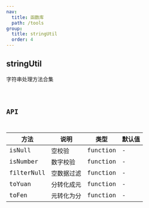 ```yaml
---
nav:
  title: 函数库
  path: /tools
group:
  title: stringUtil
  order: 4
---
```


## stringUtil

字符串处理方法合集

<code src="./demo/index.tsx" />

## API

|  方法   | 说明  | 类型 | 默认值 |
|  ----  | ----  | ----  | ----  |
| isNull  | 空校验 | function | - |
| isNumber  | 数字校验 | function | - |
| filterNull  | 空数据过滤 | function | - |
| toYuan  | 分转化成元 | function | - |
| toFen  | 元转化为分 | function | - |
